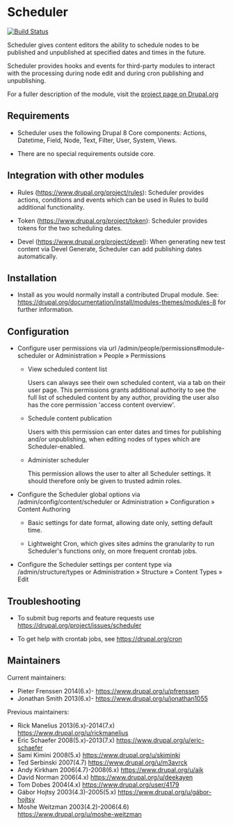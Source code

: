 # Scheduler

[![Build Status](https://travis-ci.org/jonathan1055/scheduler.svg?branch=8.x-1.x)](https://travis-ci.org/jonathan1055/scheduler)

Scheduler gives content editors the ability to schedule nodes to be published
and unpublished at specified dates and times in the future.

Scheduler provides hooks and events for third-party modules to interact with
the processing during node edit and during cron publishing and unpublishing.

For a fuller description of the module, visit the [project page on Drupal.org](https://drupal.org/project/scheduler)

## Requirements

 * Scheduler uses the following Drupal 8 Core components:
     Actions, Datetime, Field, Node, Text, Filter, User, System, Views.

 * There are no special requirements outside core.

## Integration with other modules

 * Rules (https://www.drupal.org/project/rules):
     Scheduler provides actions, conditions and events which can be used in
     Rules to build additional functionality.

 * Token (https://www.drupal.org/project/token):
     Scheduler provides tokens for the two scheduling dates.

 * Devel (https://www.drupal.org/project/devel):
     When generating new test content via Devel Generate, Scheduler can add
     publishing dates automatically.

## Installation

 * Install as you would normally install a contributed Drupal module. See:
     https://drupal.org/documentation/install/modules-themes/modules-8
     for further information.

## Configuration

 * Configure user permissions via url /admin/people/permissions#module-scheduler
   or Administration » People » Permissions

   - View scheduled content list

     Users can always see their own scheduled content, via a tab on their user
     page. This permissions grants additional authority to see the full list of
     scheduled content by any author, providing the user also has the core
     permission 'access content overview'.

   - Schedule content publication

     Users with this permission can enter dates and times for publishing and/or
     unpublishing, when editing nodes of types which are Scheduler-enabled.

   - Administer scheduler

     This permission allows the user to alter all Scheduler settings. It should
     therefore only be given to trusted admin roles.

 * Configure the Scheduler global options via /admin/config/content/scheduler
   or Administration » Configuration » Content Authoring

   - Basic settings for date format, allowing date only, setting default time.

   - Lightweight Cron, which gives sites admins the granularity to run
     Scheduler's functions only, on more frequent crontab jobs.

 * Configure the Scheduler settings per content type via /admin/structure/types
     or Administration » Structure » Content Types » Edit

## Troubleshooting

 * To submit bug reports and feature requests use
     https://drupal.org/project/issues/scheduler

 * To get help with crontab jobs, see https://drupal.org/cron

## Maintainers

Current maintainers:
- Pieter Frenssen  2014(6.x)-           https://www.drupal.org/u/pfrenssen
- Jonathan Smith   2013(6.x)-           https://www.drupal.org/u/jonathan1055

Previous maintainers:
- Rick Manelius    2013(6.x)-2014(7.x)  https://www.drupal.org/u/rickmanelius
- Eric Schaefer    2008(5.x)-2013(7.x)  https://www.drupal.org/u/eric-schaefer
- Sami Kimini      2008(5.x)            https://www.drupal.org/u/skiminki
- Ted Serbinski    2007(4.7)            https://www.drupal.org/u/m3avrck
- Andy Kirkham     2006(4.7)-2008(6.x)  https://www.drupal.org/u/ajk
- David Norman     2006(4.x)            https://www.drupal.org/u/deekayen
- Tom Dobes        2004(4.x)            https://www.drupal.org/user/4179
- Gábor Hojtsy	   2003(4.3)-2005(5.x)  https://www.drupal.org/u/gábor-hojtsy
- Moshe Weitzman   2003(4.2)-2006(4.6)  https://www.drupal.org/u/moshe-weitzman
